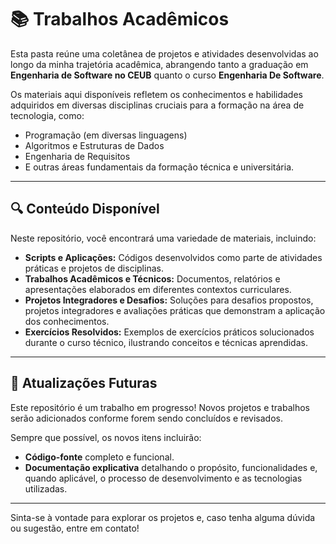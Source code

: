 # 📚 Trabalhos Acadêmicos

Esta pasta reúne uma coletânea de projetos e atividades desenvolvidas ao longo da minha trajetória acadêmica, abrangendo tanto a graduação em **Engenharia de Software no CEUB** quanto o curso **Engenharia De Software**.

Os materiais aqui disponíveis refletem os conhecimentos e habilidades adquiridos em diversas disciplinas cruciais para a formação na área de tecnologia, como:

* Programação (em diversas linguagens)
* Algoritmos e Estruturas de Dados
* Engenharia de Requisitos
* E outras áreas fundamentais da formação técnica e universitária.

---

## 🔍 Conteúdo Disponível

Neste repositório, você encontrará uma variedade de materiais, incluindo:

* **Scripts e Aplicações:** Códigos desenvolvidos como parte de atividades práticas e projetos de disciplinas.
* **Trabalhos Acadêmicos e Técnicos:** Documentos, relatórios e apresentações elaborados em diferentes contextos curriculares.
* **Projetos Integradores e Desafios:** Soluções para desafios propostos, projetos integradores e avaliações práticas que demonstram a aplicação dos conhecimentos.
* **Exercícios Resolvidos:** Exemplos de exercícios práticos solucionados durante o curso técnico, ilustrando conceitos e técnicas aprendidas.

---

## 📌 Atualizações Futuras

Este repositório é um trabalho em progresso! Novos projetos e trabalhos serão adicionados conforme forem sendo concluídos e revisados.

Sempre que possível, os novos itens incluirão:

* **Código-fonte** completo e funcional.
* **Documentação explicativa** detalhando o propósito, funcionalidades e, quando aplicável, o processo de desenvolvimento e as tecnologias utilizadas.

---

Sinta-se à vontade para explorar os projetos e, caso tenha alguma dúvida ou sugestão, entre em contato!